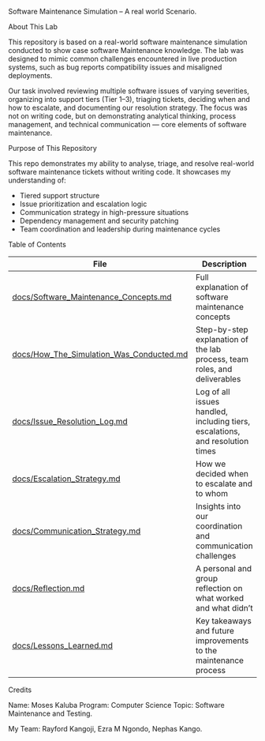 Software Maintenance Simulation – A real world Scenario.

About This Lab

This repository is based on a real-world software maintenance simulation conducted to show case software Maintenance knowledge. The lab was designed to mimic common challenges encountered in live production systems, such as bug reports compatibility issues and misaligned deployments.

Our task involved reviewing multiple software issues of varying severities, organizing into support tiers (Tier 1–3), triaging tickets, deciding when and how to escalate, and documenting our resolution strategy. The focus was not on writing code, but on demonstrating analytical thinking, process management, and technical communication — core elements of software maintenance.

Purpose of This Repository

This repo demonstrates my ability to analyse, triage, and resolve real-world software maintenance tickets without writing code. It showcases my understanding of:

- Tiered support structure
- Issue prioritization and escalation logic
- Communication strategy in high-pressure situations
- Dependency management and security patching
- Team coordination and leadership during maintenance cycles

Table of Contents

| File | Description |
|------|-------------|
| [docs/Software_Maintenance_Concepts.md](./docs/Software_Maintenance_Concepts.md) | Full explanation of software maintenance concepts|
| [docs/How_The_Simulation_Was_Conducted.md](./docs/How_The_Simulation_Was_Conducted.md) | Step-by-step explanation of the lab process, team roles, and deliverables |
| [docs/Issue_Resolution_Log.md](./docs/Issue_Resolution_Log.md) | Log of all issues handled, including tiers, escalations, and resolution times 
| [docs/Escalation_Strategy.md](./docs/Escalation_Strategy.md) | How we decided when to escalate and to whom |
| [docs/Communication_Strategy.md](./docs/Communication_Strategy.md) | Insights into our coordination and communication challenges |
| [docs/Reflection.md](./docs/Reflection.md) | A personal and group reflection on what worked and what didn’t |
| [docs/Lessons_Learned.md](./docs/Lessons_Learned.md) | Key takeaways and future improvements to the maintenance process |

Credits

Name: Moses Kaluba
Program: Computer Science
Topic: Software Maintenance and Testing.

My Team: 
Rayford Kangoji, 
Ezra M Ngondo, 
Nephas Kango. 
